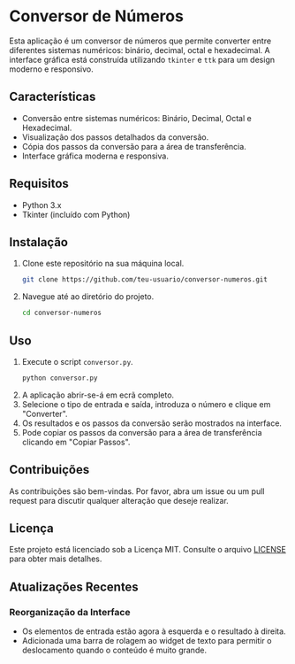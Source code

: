 # Conversor de Números

Esta aplicação é um conversor de números que permite converter entre diferentes sistemas numéricos: binário, decimal, octal e hexadecimal. A interface gráfica está construída utilizando `tkinter` e `ttk` para um design moderno e responsivo.

## Características

- Conversão entre sistemas numéricos: Binário, Decimal, Octal e Hexadecimal.
- Visualização dos passos detalhados da conversão.
- Cópia dos passos da conversão para a área de transferência.
- Interface gráfica moderna e responsiva.

## Requisitos

- Python 3.x
- Tkinter (incluído com Python)

## Instalação

1. Clone este repositório na sua máquina local.
    ```sh
    git clone https://github.com/teu-usuario/conversor-numeros.git
    ```
2. Navegue até ao diretório do projeto.
    ```sh
    cd conversor-numeros
    ```

## Uso

1. Execute o script `conversor.py`.
    ```sh
    python conversor.py
    ```
2. A aplicação abrir-se-á em ecrã completo.
3. Selecione o tipo de entrada e saída, introduza o número e clique em "Converter".
4. Os resultados e os passos da conversão serão mostrados na interface.
5. Pode copiar os passos da conversão para a área de transferência clicando em "Copiar Passos".

## Contribuições

As contribuições são bem-vindas. Por favor, abra um issue ou um pull request para discutir qualquer alteração que deseje realizar.

## Licença

Este projeto está licenciado sob a Licença MIT. Consulte o arquivo [LICENSE](LICENSE) para obter mais detalhes.

## Atualizações Recentes

### Reorganização da Interface

- Os elementos de entrada estão agora à esquerda e o resultado à direita.
- Adicionada uma barra de rolagem ao widget de texto para permitir o deslocamento quando o conteúdo é muito grande.